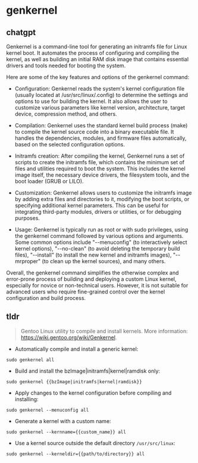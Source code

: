# genkernel 
## chatgpt 
Genkernel is a command-line tool for generating an initramfs file for Linux kernel boot. It automates the process of configuring and compiling the kernel, as well as building an initial RAM disk image that contains essential drivers and tools needed for booting the system.

Here are some of the key features and options of the genkernel command:

- Configuration: Genkernel reads the system's kernel configuration file (usually located at /usr/src/linux/.config) to determine the settings and options to use for building the kernel. It also allows the user to customize various parameters like kernel version, architecture, target device, compression method, and others.

- Compilation: Genkernel uses the standard kernel build process (make) to compile the kernel source code into a binary executable file. It handles the dependencies, modules, and firmware files automatically, based on the selected configuration options.

- Initramfs creation: After compiling the kernel, Genkernel runs a set of scripts to create the initramfs file, which contains the minimum set of files and utilities required to boot the system. This includes the kernel image itself, the necessary device drivers, the filesystem tools, and the boot loader (GRUB or LILO).

- Customization: Genkernel allows users to customize the initramfs image by adding extra files and directories to it, modifying the boot scripts, or specifying additional kernel parameters. This can be useful for integrating third-party modules, drivers or utilities, or for debugging purposes.

- Usage: Genkernel is typically run as root or with sudo privileges, using the genkernel command followed by various options and arguments. Some common options include "--menuconfig" (to interactively select kernel options), "--no-clean" (to avoid deleting the temporary build files), "--install" (to install the new kernel and initramfs images), "--mrproper" (to clean up the kernel sources), and many others.

Overall, the genkernel command simplifies the otherwise complex and error-prone process of building and deploying a custom Linux kernel, especially for novice or non-technical users. However, it is not suitable for advanced users who require fine-grained control over the kernel configuration and build process. 

## tldr 
 
> Gentoo Linux utility to compile and install kernels.
> More information: <https://wiki.gentoo.org/wiki/Genkernel>.

- Automatically compile and install a generic kernel:

`sudo genkernel all`

- Build and install the bzImage|initramfs|kernel|ramdisk only:

`sudo genkernel {{bzImage|initramfs|kernel|ramdisk}}`

- Apply changes to the kernel configuration before compiling and installing:

`sudo genkernel --menuconfig all`

- Generate a kernel with a custom name:

`sudo genkernel --kernname={{custom_name}} all`

- Use a kernel source outside the default directory `/usr/src/linux`:

`sudo genkernel --kerneldir={{path/to/directory}} all`
